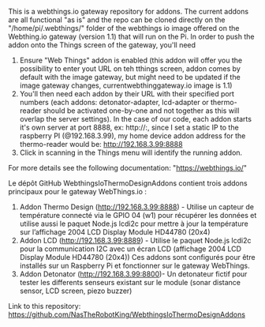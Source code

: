 This is a webthings.io gateway repository for addons.
The current addons are all functional "as is" and the repo can be cloned directly on the "/home/pi/.webthings/" folder of the webthings io image offered on the Webthing.io gateway (version 1.1) that will run on the Pi. 
In order to push the addon onto the Things screen of the gateway, you'll need 

1. Ensure "Web Things" addon is enabled (this addon will offer you the possibility to enter yout URL on teh tthings screen, addon comes by default with the image gateway, but might need to be updated if the image gateway changes, currentwebthinggateway.io image is 1.1)
2. You'll then need each addon by their URL with their specified port numbers (each addons: detonator-adapter, lcd-adapter or thermo-reader should be activated one-by-one and not together as this will overlap the server settings). In the case of our code, each addon starts it's own server at port 8888, ex: http://<devideip>:<port>, since I set a static IP to the raspberry PI (@192.168.3.99), my home device addon address for the thermo-reader would be: http://192.168.3.99:8888
3. Click in scanning in the Things menu will identify the running addon.

For more details see the following documentation: "https://webthings.io/"

Le dépôt GitHub WebthingsIoThermoDesignAddons contient trois addons principaux pour le gateway WebThings.io :
1.	Addon Thermo Design (http://192.168.3.99:8888) - Utilise un capteur de température connecté via le GPIO 04 (w1) pour récupérer les données et utilise aussi le paquet Node.js lcdi2c pour mettre à jour la température sur l’affichage 2004 LCD Display Module HD44780 (20x4)
2.	Addon LCD (http://192.168.3.99:8889) - Utilise le paquet Node.js lcdi2c pour la communication I2C avec un écran LCD (affichage 2004 LCD Display Module HD44780 (20x4))
Ces addons sont configurés pour être installés sur un Raspberry Pi et fonctionner sur le gateway WebThings.
3.	Addon Detonator (http://192.168.3.99:8800)- Un detonateur fictif pour tester les differents senseurs existant sur le module (sonar distance sensor, LCD screen, piezo buzzer)

Link to this repository: https://github.com/NasTheRobotKing/WebthingsIoThermoDesignAddons

